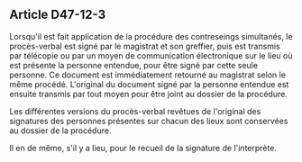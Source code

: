 Article D47-12-3
----
Lorsqu'il est fait application de la procédure des contreseings simultanés, le
procès-verbal est signé par le magistrat et son greffier, puis est transmis par
télécopie ou par un moyen de communication électronique sur le lieu où est
présente la personne entendue, pour être signé par cette seule personne. Ce
document est immédiatement retourné au magistrat selon le même procédé.
L'original du document signé par la personne entendue est ensuite transmis par
tout moyen pour être joint au dossier de la procédure.

Les différentes versions du procès-verbal revêtues de l'original des signatures
des personnes présentes sur chacun des lieux sont conservées au dossier de la
procédure.

Il en de même, s'il y a lieu, pour le recueil de la signature de l'interprète.
